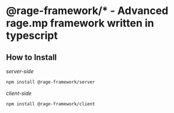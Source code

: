 # @rage-framework/\* - Advanced rage.mp framework written in typescript

## How to Install
*server-side*
```bash
npm install @rage-framework/server
```

*client-side*
```bash
npm install @rage-framework/client
```
